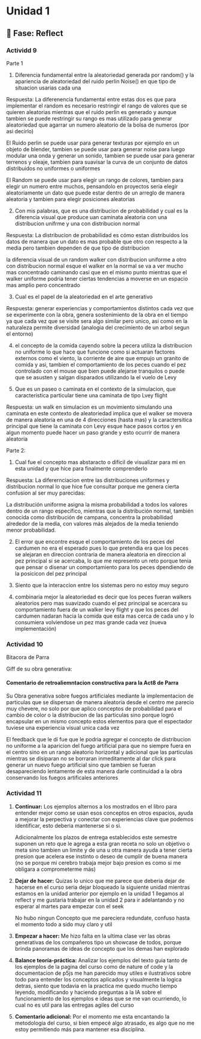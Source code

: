 # Unidad 1

## 🤔 Fase: Reflect

### Actividd 9

Parte 1

1. Diferencia fundamental entre la aleatoriedad generada por random() y la apariencia de aleatoriedad del ruido perlin Noise() en que tipo de situacion usarias cada una

Respuesta: La diferenencia fundamental entre estas dos es que para implementar el random es necesario restringir el rango de valores que se quieren aleatorias mientras que el ruido perlin es generado y aunque tambien se puede restringir su rango es mas utilizado para generar aleatoriedad que agarrar un numero aleatorio de la bolsa de numeros (por asi decirlo)

El Ruido perlin se puede usar para generar texturas por ejemplo en un objeto de blender, tambien se puede usar para generar noise para luego modular una onda y generar un sonido, tambien se puede usar para generar terrenos y oleaje, tambien para suavisar la curva de un conjunto de datos distribuidos no uniformes o uniformes

El Random se puede usar para elegir un rango de colores, tambien para elegir un numero entre muchos, pensandolo en proyectos seria elegir aleatoriamente un dato que puede estar dentro de un arreglo de manera aleatoria y tambien para elegir posiciones aleatorias

2. Con mis palabras, que es una distribucion de probabilidad y cual es la diferencia visual que produce uan caminata aleatoria con una distribucion unifrme y una con distribucion normal

Respuesta: La distribucion de probabilidad es cómo estan distribuidos los datos de manera que un dato es mas probable que otro con respecto a la media pero tambien dependen de que tipo de distribucion

la diferencia visual de un random walker con distribucion uniforme a otro con distribucion normal esque el walker en la normal se va a ver mucho mas concentrado caminando casi que en el mismo punto mientras que el walker uniforme podria tener ciertas tendencias a moverse en un espacio mas amplio pero concentrado

3. Cual es el papel de la aleatoriedad en el arte generativo

Respuesta: generar experiencias y comportamientos distintos cada vez que se experimente con la obra, genera sostenimiento de la obra en el tiempo ya que cada vez que se visite sera algo similar pero unico, asi como en la naturaleza permite diversidad (analogia del crecimiento de un arbol segun el entorno)

4. el concepto de la comida cayendo sobre la pecera utiliza la distribucion no uniforme lo que hace que funcione como si actuaran factores externos como el viento, la corriente de aire que empujo un granito de comida y asi, tambien el comportamiento de los peces cuando el pez controlado con el mouse que bien puede alejarse tranquilos o puede que se asusten y salgan disparados utilizando la el vuelo de Levy

5. Que es un paseo o caminata en el contexto de la simulacion, que caracteristica particular tiene una caminata de tipo Lvey flight

Respuesta: un walk en simulacion es un movimiento simulando una caminata en este contexto de aleatoriedad implica que el walker se movera de manera aleatoria en una de 4 direcciones (hasta mas) y la caractersitica principal que tiene la caminata con Levy esque hace pasos cortos y en algun momento puede hacer un paso grande y esto ocurrir de manera aleatoria

Parte 2:

1. Cual fue el concepto mas abstaracto o dificil de visualizar para mi en esta unidad y que hice para finalmente comprenderlo

Respuesta: La diferernciacion entre las distribuciones uniformes y distribucion normal lo que hice fue consultar porque me genera cierta confusion al ser muy parecidas:

La distribución uniforme asigna la misma probabilidad a todos los valores dentro de un rango específico, mientras que la distribución normal, también conocida como distribución de campana, concentra la probabilidad alrededor de la media, con valores más alejados de la media teniendo menor probabilidad. 

2. El error que encontre esque el comportamiento de los peces del cardumen no era el esperado pues lo que pretendia era que los peces se alejaran en direccion contraria de manera aleatoria en direccion al pez principal si se acercaba, lo que me represento un reto porque tenia que pensar o disenar un comportamiento para los peces dpendiendo de la posicicon del pez principal

3. Siento que la interaccion entre los sistemas pero no estoy muy seguro

4. combinaria mejor la aleatoriedad es decir que los peces fueran walkers aleatorios pero mas suavizado cuando el pez principal se acercara su comportamiento fuera de un walker levy flight y que los peces del cardumen nadaran hacia la comida que esta mas cerca de cada uno y lo consumiera volviendose un pez mas grande cada vez (nueva implementación)

### Actividad 10

Bitacora de Parra [](URL.com)

Giff de su obra generativa:



#### Comentario de retroaliemntacion constructiva para la Act8 de Parra

Su Obra generativa sobre fuegos artificiales mediante la implementacion de particulas que se dispersan de manera aleatoria desde el centro me parecio muy chevere, no solo por que aplico conceptos de probabilidad para el cambio de color o la distribucion de las particulas sino porque logró encapsular en un mismo concepto estos elementos para que el espectador tuviese una experiencia visual unica cada vez

El feedback que le dí fue que le podria agregar el concepto de distribucion no uniforme a la aparicion del fuego artificial para que no siempre fuera en el centro sino en un rango aleatorio horizontal y adicional que las particulas mientras se disiparan no se borraran inmeditamente al dar click para generar un nuevo fuego artificial sino que tambien se fueran desapareciendo lentamente de esta manera darle continuidad a la obra conservando los fuegos artificales anteriores



### Actividad 11

1. **Continuar:** Los ejemplos alternos a los mostrados en el libro para entender mejor como se usan esos conceptos en otros espacios, ayuda a mejorar la perpectiva y conectar con experiencias clave que podemos identificar, esto deberia mantenerse si o si.

   Adicionalmente los plazos de entrega establecidos este semestre suponen un reto que le agrega a esta gran receta no solo un objetivo o meta sino tambien un limite y de una u otra manera ayuda a tener cierta presion que acelera ese instinto o deseo de cumplir de buena manera (no se porque mi cerebro trabaja mejor bajo presion es como si me obligara a comprometerme más)

3. **Dejar de hacer:** Quizas lo unico que me parece que deberia dejar de hacerse en el curso seria dejar bloqueado la siguiente unidad mientras estamos en la unidad anterior por ejemplo en la unidad 1 llegamos al reflect y me gustaria trabajar en la unidad 2 para ir adelantando y no esperar al martes para empezar con el seek

    No hubo ningun Concepto que me pareciera redundate, confuso hasta el momento todo a sido muy claro y util

3. **Empezar a hacer:** Me hizo falta en la ultima clase ver las obras generativas de los compañeros tipo un showcase de todos, porque brinda panoramas de ideas de concepto que los demas han explorado

4. **Balance teoría-práctica:** Analizar los ejemplos del texto guia tanto de los ejemplos de la pagina del curso como de nature of code y la documentacion de p5js me han parecido muy utiles e ilustrativos sobre todo para entender los conceptos aplicados y visualmente la logica detras, siento que todavia en la practica me quedo mucho tiempo leyendo, modificando y haciendo preguntas a la IA sobre el funcionamiento de los ejemplos e ideas que se me van ocurriendo, lo cual no es util para las entregas agiles del curso

5. **Comentario adicional:** Por el momento me esta encantando la metodologia del curso, si bien empecé algo atrasado, es algo que no me estoy permitiendo más para mantener esa disciplina.
